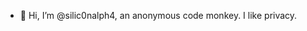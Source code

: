 - 👋 Hi, I’m @silic0nalph4, an anonymous code monkey. I like privacy.

<!---
silic0nalph4/silic0nalph4 is a ✨ special ✨ repository because its `README.md` (this file) appears on your GitHub profile.
You can click the Preview link to take a look at your changes.
--->
